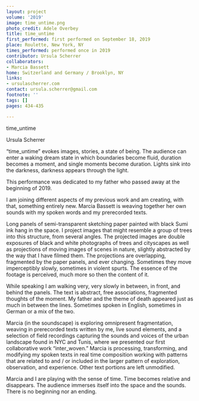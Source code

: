 ```yaml
---
layout: project
volume: '2019'
image: time_untime.png
photo_credit: Adele Overbey
title: time_untime
first_performed: first performed on September 18, 2019
place: Roulette, New York, NY
times_performed: performed once in 2019
contributor: Ursula Scherrer
collaborators:
- Marcia Bassett
home: Switzerland and Germany / Brooklyn, NY
links:
- ursulascherrer.com
contact: ursula.scherrer@gmail.com
footnote: ''
tags: []
pages: 434-435

---
```


time_untime

Ursula Scherrer

“time_untime” evokes images, stories, a state of being. The audience can enter a waking dream state in which boundaries become fluid, duration becomes a moment, and single moments become duration. Lights sink into the darkness, darkness appears through the light.

This performance was dedicated to my father who passed away at the beginning of 2019.

I am joining different aspects of my previous work and am creating, with that, something entirely new. Marcia Bassett is weaving together her own sounds with my spoken words and my prerecorded texts.

Long panels of semi-transparent sketching paper painted with black Sumi ink hang in the space. I project images that might resemble a group of trees into this structure, from several angles. The projected images are double exposures of black and white photographs of trees and cityscapes as well as projections of moving images of scenes in nature, slightly abstracted by the way that I have filmed them. The projections are overlapping, fragmented by the paper panels, and ever changing. Sometimes they move imperceptibly slowly, sometimes in violent spurts. The essence of the footage is perceived, much more so then the content of it.

While speaking I am walking very, very slowly in between, in front, and behind the panels. The text is abstract, free associations, fragmented thoughts of the moment. My father and the theme of death appeared just as much in between the lines. Sometimes spoken in English, sometimes in German or a mix of the two.

Marcia (in the soundscape) is exploring omnipresent fragmentation, weaving in prerecorded texts written by me, live sound elements, and a selection of field recordings capturing the sounds and voices of the urban landscape found in NYC and Tunis, where we presented our first collaborative work “inter_woven.” Marcia is processing, transforming, and modifying my spoken texts in real time composition working with patterns that are related to and / or included in the larger pattern of exploration, observation, and experience. Other text portions are left unmodified.

Marcia and I are playing with the sense of time. Time becomes relative and disappears. The audience immerses itself into the space and the sounds. There is no beginning nor an ending.
